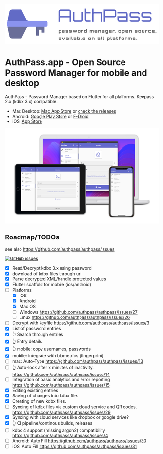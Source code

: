 ![AuthPass.app](_docs/logo-header.png)

# AuthPass.app - Open Source Password Manager for mobile and desktop

AuthPass - Password Manager based on Flutter for all platforms. Keepass 2.x (kdbx 3.x) compatible.

* Mac Desktop: [Mac App Store](https://apps.apple.com/app/authpass-password-manager/id1478552452?ls=1&mt=12) or [check the releases](https://github.com/authpass/authpass/releases)
* Android: [Google Play Store](https://play.google.com/store/apps/details?id=design.codeux.authpass) or [F-Droid](https://f-droid.org/packages/design.codeux.authpass.fdroid/)
* iOS: [App Store](https://apps.apple.com/app/authpass-password-manager/id1479297675?ls=1&at=11l8ru)

![Mac OS, iOS and Android Screenshot](_docs/authpass-platform-composition.png)

## Roadmap/TODOs

see also https://github.com/authpass/authpass/issues

[![GitHub issues](https://img.shields.io/github/issues-raw/authpass/authpass)](https://github.com/authpass/authpass/issues)

* [x] Read/Decrypt kdbx 3.x using password
* [x] download of kdbx files through url
* [x] Parse decrypted XML/handle protected values
* [x] Flutter scaffold for mobile (ios/android)
* [ ] Platforms
  * [x] iOS
  * [x] Android
  * [x] Mac OS
  * [ ] Windows https://github.com/authpass/authpass/issues/27
  * [ ] Linux https://github.com/authpass/authpass/issues/26
* [ ] Decrypt with keyfile https://github.com/authpass/authpass/issues/3
* [x] List of password entries
* [x] 👆️ Search through entries
* [x] 👆️ Entry details
* [x] 👆️ mobile: copy usernames, passwords
* [x] mobile: integrate with biometrics (fingerprint)
* [ ] mac: Auto-Type https://github.com/authpass/authpass/issues/13
* [ ] 👆️ Auto-lock after x minutes of inactivity. https://github.com/authpass/authpass/issues/14
* [ ] Integration of basic analytics and error reporting https://github.com/authpass/authpass/issues/15
* [x] Editing existing entries
* [x] Saving of changes into kdbx file.
* [x] Creating of new kdbx files.
* [ ] Syncing of kdbx files via custom cloud service and QR codes. https://github.com/authpass/authpass/issues/29
* [x] Syncing with cloud services like dropbox or google drive?
* [x] 👆️ CI pipeline/continous builds, releases
* [ ] kdbx 4 support (missing argon2) compatibility https://github.com/authpass/authpass/issues/4
* [ ] Android: Auto Fill https://github.com/authpass/authpass/issues/30
* [ ] iOS: Auto Fill https://github.com/authpass/authpass/issues/31
